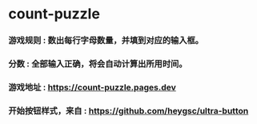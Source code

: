 # count-puzzle

### 游戏规则 : 数出每行字母数量，并填到对应的输入框。

### 分数 : 全部输入正确，将会自动计算出所用时间。

### 游戏地址 : https://count-puzzle.pages.dev

### 开始按钮样式，来自 :  https://github.com/heygsc/ultra-button
